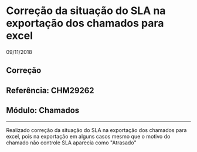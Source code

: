 # Correção da situação do SLA na exportação dos chamados para excel
09/11/2018
## Correção
## Referência: CHM29262
## Módulo: Chamados
***

Realizado correção da situação do SLA na exportação dos chamados para excel, pois na exportação em alguns casos mesmo que o motivo do chamado não controle SLA aparecia como "Atrasado"